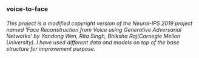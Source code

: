### voice-to-face

###### This project is a modified copyright version of the Neural-IPS 2019 project named 'Face Reconstruction from Voice using Generative Adversarial Networks' by Yandong Wen, Rita Singh, Bhiksha Raj(Carnegie Mellon University). I have used different data and models on top of the base structure for improvement purpose.
